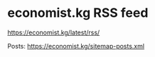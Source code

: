 # economist.kg RSS feed

https://economist.kg/latest/rss/

Posts: https://economist.kg/sitemap-posts.xml

